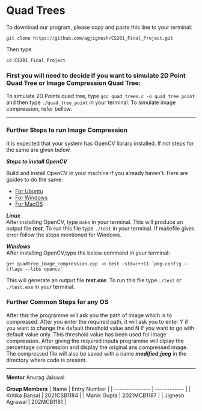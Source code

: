 # Quad Trees


To download our program, please copy and paste this line to your terminal:
```
git clone https://github.com/agjignesh/CS201_Final_Project.git
```
Then type
```
cd CS201_Final_Project
```
### First you will need to decide if you want to simulate 2D Point Quad Tree or Image Compression Quad Tree:
To simulate 2D Points quad tree, type ``` gcc quad_trees.c -o quad_tree_point ``` and then type ``` ./quad_tree_point ``` in your terminal. 
To simulate image compression, refer bellow.

---

### Further Steps to run Image Compression
It is expected that your system has OpenCV library installed. If not steps for the same are given below.

***Steps to install OpenCV***

Build and install OpenCV in your machine if you already haven't. Here are guides to do the same:
* [For Ubuntu](http://techawarey.com/programming/install-opencv-c-c-in-ubuntu-18-04-lts-step-by-step-guide/) 
* [For Windows](https://cv-tricks.com/how-to/installation-of-opencv-4-1-0-in-windows-10-from-source/)
* [For MacOS](https://docs.opencv.org/master/d0/db2/tutorial_macos_install.html)

***Linux***<br>
After installing OpenCV, type ```make``` in your terminal. This will produce an output file ***test***. To run this file type ```./test``` in your terminal. If makefile gives error follow the steps mentioned for Windows.

***Windows***<br>
After installing OpenCV,type the below command in your terminal:
```
g++ quadtree_image_compression.cpp -o test -std=c++11 `pkg-config --cflags --libs opencv`
```
This will generate an output file ***test.exe***. To run this file type ```./test```  or ```./test.exe``` in your terminal.
### Further Common Steps for any OS
After this the programme will ask you the path of image which is to compressed. After you enter the required path, it will ask you to enter Y if you want to change the default threshold value and N if you want to go with default value only. This threshold value has been used for image compression. After giving the required inputs programme will diplay the percentage compression and display the original ans compressed image. The compressed file will also be saved with a name ***modified.jpeg*** in the directory where code is present. 

---
**Mentor**
Anurag Jaiswal

**Group Members**
| Name            | Entry Number |
| --------------- | ------------ |
| Kritika Bansal | 2021CSB1184  |
| Manik Gupta | 2021MCB1187  |
| Jignesh Agrawal | 202MCB1181  |
